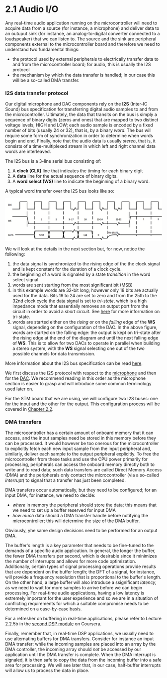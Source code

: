 # 2.1 Audio I/O

Any real-time audio application running on the microcontroller will need to acquire data from a source \(for instance, a microphone\) and deliver data to an outuput sink \(for instance, an analog-to-digital converter connected to a loudspeaker\) that we can listen to. The source and the sink are peripheral components external to the microcontroller board and therefore we need to understand two fundamental things:

* the protocol used by external peripherals to electrically transfer data to and from the microcontroller board; for audio, this is usually the I2S protocol
* the mechanism by which the data transfer is handled; in our case this will be a so-called DMA transfer.

### I2S data transfer protocol

Our digital microphone and DAC components rely on the **I2S** \(Inter-IC Sound\) bus specification for transferring digital audio samples to and from the microcontroller. Ultimately, the data that transits on the bus is simply a sequence of binary digits \(zeros and ones\) that are mapped to two distinct voltage levels, HIGH and LOW; each audio sample is encoded by a fixed number of bits \(usually 24 or 32\), that is, by a binary _word_. The bus will require some form of synchronization in order to determine when words begin and end. Finally, note that the audio data is usually _stereo_, that is, it consists of a time-multiplexed stream in which left and right channel data words are interleaved. 

The I2S bus is a 3-line serial bus consisting of:

1. A **clock \(CLK\)** line that indicates the timing for each binary digit
2. A **data** line for the actual sequence of binary digits.
3. A **word select \(WS\)** line to indicate the beginning of a binary word.

A typical word transfer over the I2S bus looks like so:

![](../../.gitbook/assets/word.png)

We will look at the details in the next section but, for now, notice the following:

1. the data signal is synchronized to the rising edge of the the clock signal and is kept constant for the duration of a clock cycle.
2. the beginning of a word is signaled by a state _transition_ in the word select signal   
3. words are sent starting from the most significant bit \(MSB\)
4. in this example words are 32-bit long; however only 18 bits are actually used for the data. Bits 19 to 24 are set to zero and from the 25th to the 32nd clock cycle the data signal is set to _tri-state_, which is a high impedance mode that essentially removes an output port from the circuit in order to avoid a _short circuit_. See [here](https://en.wikipedia.org/wiki/Three-state_logic) for more information on tri-state.
5. words are started either on the _rising_ or on the _falling_ edge of the **WS** signal, depending on the configuration of the DAC. In the above figure, words are started on the falling edge: the output is kept on tri-state after the rising edge at the end of the diagram and until the next falling edge of **WS**. This is to allow for two DACs to operate in parallel when building a stereo system, with the **WS** signal selecting one out of the two possible channels for data transmission.

More information about the I2S bus specification can be read [here](https://www.sparkfun.com/datasheets/BreakoutBoards/I2SBUS.pdf).

We first discuss the I2S protocol with respect to the [microphone](microphone.md) and then for the [DAC](dac.md). We recommend reading in this order as the microphone section is easier to grasp and will introduce some common terminology used later on.

For the STM board that we are using, we will configure two I2S buses: one for the input and the other for the output. This configuration process will be covered in [Chapter 2.2](../updating_stm32_peripherals.md).

### DMA transfers

The microcontroller has a certain amount of onboard memory that it can access, and the input samples need be stored in this memory before they can be processed. It would however be too onerous for the microcontroller to explicitly fetch each new input sample from the input peripheral and, similarly, deliver each sample to the output peripheral explicitly. To free the microcontroller from these tasks and use the CPU power primarily for processing, peripherals can access the onboard memory directly both to write and to read data; such data transfers are called Direct Memory Access \(DMA\) and the peripherals only contact the microcontroller \(via a so-called _interrupt_\) to signal that a transfer has just been completed.

DMA transfers occur automatically, but they need to be configured; for an input DMA, for instance, we need to decide:

* _where_ in memory the peripheral should store the data; this means that we need to set up a buffer reserved for input DMA
* _how much_ data should a DMA transfer handle before notifying the microcontroller; this will determine the size of the DMA buffer.

Obviously, yhe same design decisions need to be performed for an output DMA.

The buffer's length is a key parameter that needs to be fine-tuned to the demands of a specific audio application. In general, the longer the buffer, the fewer DMA transfers per second, which is desirable since it minimizes the number of interrupts and allows for more code optimization. Additionally, certain types of signal processing operations provide results that are dependent on the buffer length; the DFT of a signal, for instance, will provide a frequency resolution that is proportional to the buffer's length. On the other hand, a large buffer will also introduce a ssignificant _latency,_ as we need to wait for more samples to arrive before we can begin processing. For real-time audio applications, having a low latency is extremely important for the user experience and so we are in a situation of conflicting requirements for which a suitable compromise needs to be determined on a case-by-case basis. 

For a refresher on buffering in real-time applications, please refer to Lecture 2.2.5b in the [second DSP module](https://www.coursera.org/learn/dsp2/) on Coursera.

Finally, remember that, in real-time DSP applications, we usually need to use alternating buffers for DMA transfers. Consider for instance an input DMA transfer: while the incoming samples are placed into an array by the DMA controller, the incoming array should _not_ be accessed by our application until the DMA transfer is complete. When the DMA interrupt is signaled, it is then safe to copy the data from the incoming buffer into a safe area for processing. We will see later that, in our case, half-buffer interrupts will allow us to process the data in place.

